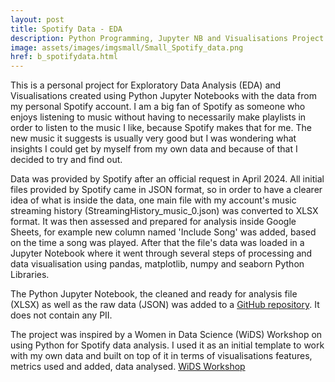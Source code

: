 ```yaml
---
layout: post
title: Spotify Data - EDA
description: Python Programming, Jupyter NB and Visualisations Project
image: assets/images/imgsmall/Small_Spotify_data.png
href: b_spotifydata.html
---
```


This is a personal project for Exploratory Data Analysis (EDA) and Visualisations created using Python Jupyter Notebooks with the data from my personal Spotify account. I am a big fan of Spotify as someone who enjoys listening to music without having to necessarily make playlists in order to listen to the music I like, because Spotify makes that for me. The new music it suggests is usually very good but I was wondering what insights I could get by myself from my own data and because of that I decided to try and find out.

Data was provided by Spotify after an official request in April 2024. All initial files provided by Spotify came in JSON format, so in order to have a clearer idea of what is inside the data, one main file with my account's music streaming history (StreamingHistory_music_0.json) was converted to XLSX format. It was then assessed and prepared for analysis inside Google Sheets, for example new column named 'Include Song' was added, based on the time a song was played. After that the file's data was loaded in a Jupyter Notebook where it went through several steps of processing and data visualisation using pandas, matplotlib, numpy and seaborn Python Libraries.

The Python Jupyter Notebook, the cleaned and ready for analysis file (XLSX) as well as the raw data (JSON) was added to a [GitHub repository](https://github.com/MihaelaBr/Spotify-project). It does not contain any PII.

The project was inspired by a Women in Data Science (WiDS) Workshop on using Python for Spotify data analysis. I used it as an initial template to work with my own data and built on top of it in terms of visualisations features, metrics used and added, data analysed. [WiDS Workshop](https://www.youtube.com/watch?v=2zaGRy54SV8&ab_channel=WomeninDataScienceWorldwide)
